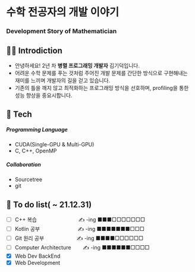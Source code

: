 # 수학 전공자의 개발 이야기
### Development Story of Mathematician

## 👨‍💻 Introdiction
* 안녕하세요! 2년 차 **병렬 프로그래밍 개발자** 김기덕입니다.
* 어려운 수학 문제를 푸는 것처럼 주어진 개발 문제를 
간단한 방식으로 구현해내는 재미를 느끼며 개발자의 길을 걷고 있습니다.
* 기존의 틀을 깨지 않고 최적화하는 프로그래밍 방식을 선호하며,
profiling을 통한 성능 향상을 중요시합니다.

## 📖 Tech

##### Programming Language
- CUDA(Single-GPU & Multi-GPU)
- C, C++, OpenMP

##### Collaboration
- Sourcetree
- git


## 📝 To do list( ~ 21.12.31)
- [ ] C++ 복습　　　　　　　　✍️ -ing ■■■□□□□□□□
- [ ] Kotlin 공부　　　 　　　　✍️ -ing ■■■■■■■□□□
- [ ] Git 원리 공부 　　　　　　✍️ -ing ■■■■□□□□□□
- [ ] Computer Architecture 　　✍️ -ing ■■■■■■□□□□
- [x] Web Dev BackEnd
- [x] Web Development
